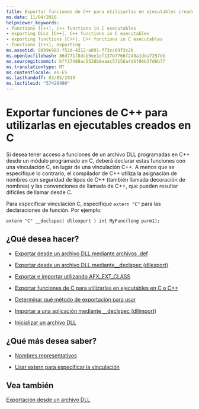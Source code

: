 ```yaml
---
title: Exportar funciones de C++ para utilizarlas en ejecutables creados en C
ms.date: 11/04/2016
helpviewer_keywords:
- functions [C++], C++ functions in C executables
- exporting DLLs [C++], C++ functions in C executables
- exporting functions [C++], C++ functions in C executables
- functions [C++], exporting
ms.assetid: 80b9e982-f52d-4312-a891-f73cc69f3c2b
ms.openlocfilehash: 86d771f8dcb9ee1ef137b7766f249a1dda7257db
ms.sourcegitcommit: bff17488ac5538b8eaac57156a4d6f06b37d6b7f
ms.translationtype: MT
ms.contentlocale: es-ES
ms.lasthandoff: 03/05/2019
ms.locfileid: "57426490"
---
```

# <a name="exporting-c-functions-for-use-in-c-language-executables"></a>Exportar funciones de C++ para utilizarlas en ejecutables creados en C

Si desea tener acceso a funciones de un archivo DLL programadas en C++ desde un módulo programado en C, deberá declarar estas funciones con una vinculación C, en lugar de una vinculación C++. A menos que se especifique lo contrario, el compilador de C++ utiliza la asignación de nombres con seguridad de tipos de C++ (también llamada decoración de nombres) y las convenciones de llamada de C++, que pueden resultar difíciles de llamar desde C.

Para especificar vinculación C, especifique `extern "C"` para las declaraciones de función. Por ejemplo:

```
extern "C" __declspec( dllexport ) int MyFunc(long parm1);
```

## <a name="what-do-you-want-to-do"></a>¿Qué desea hacer?

- [Exportar desde un archivo DLL mediante archivos .def](../build/exporting-from-a-dll-using-def-files.md)

- [Exportar desde un archivo DLL mediante__declspec (dllexport)](../build/exporting-from-a-dll-using-declspec-dllexport.md)

- [Exportar e importar utilizando AFX_EXT_CLASS](../build/exporting-and-importing-using-afx-ext-class.md)

- [Exportar funciones de C para utilizarlas en ejecutables en C o C++](../build/exporting-c-functions-for-use-in-c-or-cpp-language-executables.md)

- [Determinar qué método de exportación para usar](../build/determining-which-exporting-method-to-use.md)

- [Importar a una aplicación mediante __declspec (dllimport)](../build/importing-into-an-application-using-declspec-dllimport.md)

- [Inicializar un archivo DLL](../build/run-time-library-behavior.md#initializing-a-dll)

## <a name="what-do-you-want-to-know-more-about"></a>¿Qué más desea saber?

- [Nombres representativos](../build/reference/decorated-names.md)

- [Usar extern para especificar la vinculación](../cpp/using-extern-to-specify-linkage.md)

## <a name="see-also"></a>Vea también

[Exportación desde un archivo DLL](../build/exporting-from-a-dll.md)
